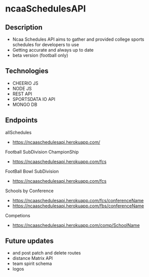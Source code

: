 # ncaaSchedulesAPI

## Description
 - Ncaa Schedules API aims to gather and provided college sports schedules for developers to use
 - Getting accurate and always up to date 
 - beta version (football only)
 
## Technologies
 - CHEERIO JS
 - NODE JS
 - REST API
 - SPORTSDATA IO API
 - MONGO DB

## Endpoints
  allSchedules
 - https://ncaaschedulesapi.herokuapp.com/   
 
  Football SubDivision ChampionShip 
  - https://ncaaschedulesapi.herokuapp.com/fcs   
 
  FootBall Bowl SubDivision 
  - https://ncaaschedulesapi.herokuapp.com/fcs
 
 Schools by Conference
 - https://ncaaschedulesapi.herokuapp.com/fcs/conferenceName
 - https://ncaaschedulesapi.herokuapp.com/fbs/conferenceName
 
 Competions
 - https://ncaaschedulesapi.herokuapp.com/comp/SchoolName
 

## Future updates
- and post patch and delete routes
- distance Matrix API
- team spirit schema
- logos

